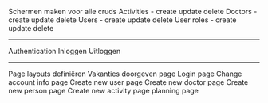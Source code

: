 Schermen maken voor alle cruds
    Activities - create update delete
    Doctors - create update delete
    Users - create update delete
    User roles - create update delete

-----------------------------------------------------------------
Authentication
    Inloggen
    Uitloggen

-----------------------------------------------------------------

Page layouts definiëren
    Vakanties doorgeven page
    Login page
    Change account info page
    Create new user page
    Create new doctor page
    Create new person page
    Create new activity page
    planning page